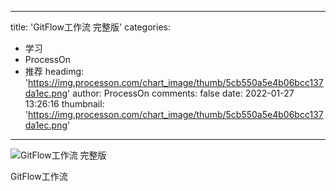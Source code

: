 
---
title: 'GitFlow工作流 完整版'
categories: 
 - 学习
 - ProcessOn
 - 推荐
headimg: 'https://img.processon.com/chart_image/thumb/5cb550a5e4b06bcc137da1ec.png'
author: ProcessOn
comments: false
date: 2022-01-27 13:26:16
thumbnail: 'https://img.processon.com/chart_image/thumb/5cb550a5e4b06bcc137da1ec.png'
---

<div>   
<img class="thumb" alt="GitFlow工作流 完整版" src="https://img.processon.com/chart_image/thumb/5cb550a5e4b06bcc137da1ec.png" referrerpolicy="no-referrer">
<p>GitFlow工作流</p>  
</div>
            